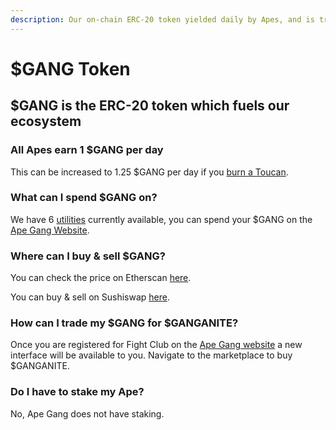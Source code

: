 ```yaml
---
description: Our on-chain ERC-20 token yielded daily by Apes, and is tradable for Ethereum
---
```


# $GANG Token

## $GANG is the ERC-20 token which fuels our ecosystem

### All Apes earn 1 $GANG per day

This can be increased to 1.25 $GANG per day if you [burn a Toucan](../faqs/how-do-i-burn-my-toucans.md).

### What can I spend $GANG on?

We have 6 [utilities](utilities.md) currently available, you can spend your $GANG on the [Ape Gang Website](https://apegang.art/utilities).

### Where can I buy & sell $GANG?

You can check the price on Etherscan [here](https://etherscan.io/dex/sushiswap/0xaad85cb5e0d48ff9fc6e64db64315864ef2a1ca7).

You can buy & sell on Sushiswap [here](https://app.sushi.com/swap?inputCurrency=0xB73758FE1dc58Ac2A255a2950a3Fdd84DA656b84\&outputCurrency=ETH\&chainId=1).

### How can I trade my $GANG for $GANGANITE?

Once you are registered for Fight Club on the [Ape Gang website](https://apegang.art/) a new interface will be available to you. Navigate to the marketplace to buy $GANGANITE.

### Do I have to stake my Ape?

No, Ape Gang does not have staking.
